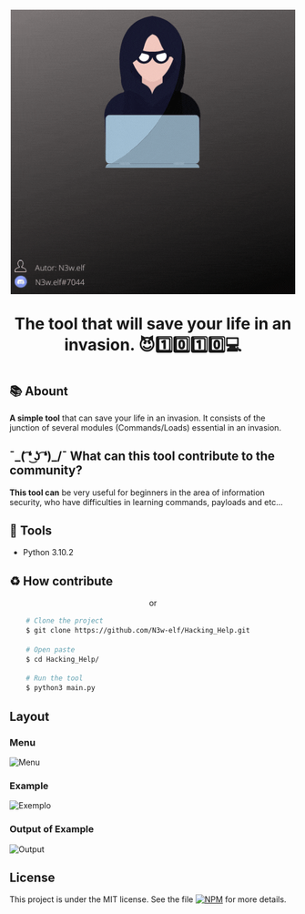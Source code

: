 <h1 align="center">
    <img src='./imagens/HACKER_HELPER.gif'/>
    <p>The tool that will save your life in an invasion. 😈1️⃣0️⃣1️⃣0️⃣💻</p>
<h1>


## 📚 Abount

**A simple tool** that can save your life in an invasion. It consists of the junction of several modules (Commands/Loads) essential in an invasion.

##  ¯\_( ͡❛ ͜ʖ ͡❛)_/¯ What can this tool contribute to the community?

**This tool can** be very useful for beginners in the area of information security, who have difficulties in learning commands, payloads and etc...

## 🔨 Tools

- Python 3.10.2

## ♻️ How contribute

<p align="center">or</p>

```bash
    # Clone the project
    $ git clone https://github.com/N3w-elf/Hacking_Help.git

    # Open paste
    $ cd Hacking_Help/

    # Run the tool
    $ python3 main.py
```

## Layout

### Menu

![Menu](https://github.com/N3w-elf/Hacking_Help/blob/master/imagens/menu.png) 

### Example

![Exemplo](https://github.com/N3w-elf/Hacking_Help/blob/master/imagens/menu-shell-rev.png)


### Output of Example

![Output](https://github.com/N3w-elf/Hacking_Help/blob/master/imagens/saida_shell_rev.png)


##  License

This project is under the MIT license. 
See the file [![NPM](https://img.shields.io/npm/l/react)](https://github.com/N3w-elf/Hacking_Help/blob/master/LICENSE) for more details.
